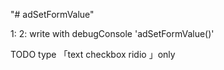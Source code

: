 "# adSetFormValue" 



1:  <script src="adSetFormValue.js"></script>
2: write  with debugConsole  'adSetFormValue()'

TODO
 type 「text checkbox ridio 」only


